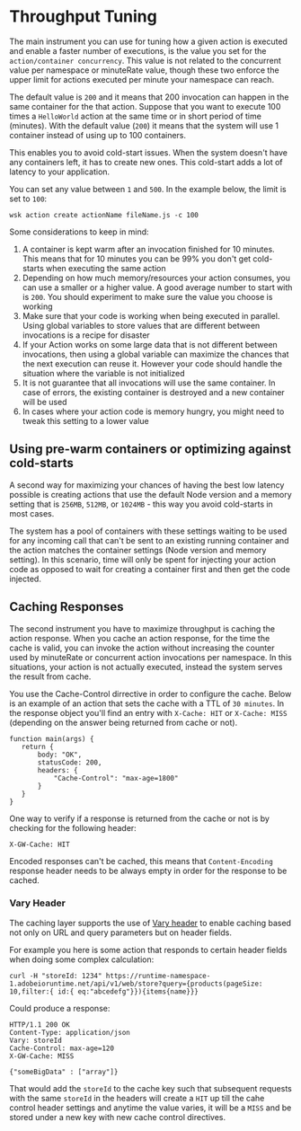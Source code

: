 # Throughput Tuning

The main instrument you can use for tuning how a given action is executed and enable a faster number of executions, is the value you set for the `action/container concurrency`. This value is not related to the concurrent value per namespace or minuteRate value, though these two enforce the upper limit for actions executed per minute your namespace can reach.

The default value is `200` and it means that 200 invocation can happen in the same container for the that action. Suppose that you want to execute 100 times a `HelloWorld` action at the same time or in short period of time (minutes). With the default value (`200`) it means that the system will use 1  container instead of using up to 100 containers.

This enables you to avoid cold-start issues. When the system doesn't have any containers left, it has to create new ones. This cold-start adds a lot of latency to your application.

You can set any value between `1` and `500`. In the example below, the limit is set to `100`:
```
wsk action create actionName fileName.js -c 100
```

Some considerations to keep in mind:
1. A container is kept warm after an invocation finished for 10 minutes. This means that for 10 minutes you can be 99% you don't get cold-starts when executing the same action
2. Depending on how much memory/resources your action consumes, you can use a smaller or a higher value. A good average number to start with is `200`. You should experiment to make sure the value you choose is working 
3. Make sure that your code is working when being executed in parallel. Using global variables to store values that are different between invocations is a recipe for disaster
4. If your Action works on some large data that is not different between invocations, then using a global variable can maximize the chances that the next execution can reuse it. However your code should handle the situation where the variable is not initialized
5. It is not guarantee that all invocations will use the same container. In case of errors, the existing container is destroyed and a new container will be used
6. In cases where your action code is memory hungry, you might need to tweak this setting to a lower value 


## Using pre-warm containers or optimizing against cold-starts

A second way for maximizing your chances of having the best low latency possible is creating actions that use the default Node version and a memory setting that is `256MB`, `512MB`, or `1024MB` - this way you avoid cold-starts in most cases. 

The system has a pool of containers with these settings waiting to be used for any incoming call that can't be sent to an existing running container and the action matches the container settings (Node version and memory setting). In this scenario, time will only be spent for injecting your action code as opposed to wait for creating a container first and then get the code injected.

## Caching Responses

The second instrument you have to maximize throughput is caching the action response. When you cache an action response, for the time the cache is valid, you can invoke the action without increasing the counter used by minuteRate or concurrent action invocations per namespace. In this situations, your action is not actually executed, instead the system serves the result from cache.

You use the Cache-Control dirrective in order to configure the cache. Below is an example of an action that sets the cache with a TTL of `30 minutes`. In the response object you'll find an entry with `X-Cache: HIT` or `X-Cache: MISS` (depending on the answer being returned from cache or not). 
```
function main(args) {
   return {
       body: "OK",
       statusCode: 200,
       headers: {
           "Cache-Control": "max-age=1800"
       }
   }
}
```

One way to verify if a response is returned from the cache or not is by checking for the following header:
```
X-GW-Cache: HIT
```

<InlineAlert slots="text"/>

Encoded responses can't be cached, this means that `Content-Encoding` response header needs to be always empty in order for the response to be cached. 

### Vary Header
The caching layer supports the use of [Vary header](https://developer.mozilla.org/en-US/docs/Web/HTTP/Headers/Vary) to enable caching based not only on URL and query parameters but on header fields.

For example you here is some action that responds to certain header fields when doing some complex calculation:

`curl -H "storeId: 1234" https://runtime-namespace-1.adobeioruntime.net/api/v1/web/store?query={products(pageSize: 10,filter:{ id:{ eq:"abcedefg"}}){items{name}}}`

Could produce a response:
```
HTTP/1.1 200 OK
Content-Type: application/json
Vary: storeId
Cache-Control: max-age=120
X-GW-Cache: MISS

{"someBigData" : ["array"]}
```

That would add the `storeId` to the cache key such that subsequent requests with the same `storeId` in the headers will create a `HIT` up till the cahe control header settings and anytime the value varies, it will be a `MISS` and be stored under a new key with new cache control directives.
